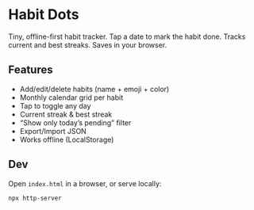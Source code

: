 # Habit Dots

Tiny, offline-first habit tracker. Tap a date to mark the habit done. Tracks current and best streaks. Saves in your browser.

## Features

- Add/edit/delete habits (name + emoji + color)
- Monthly calendar grid per habit
- Tap to toggle any day
- Current streak & best streak
- “Show only today’s pending” filter
- Export/Import JSON
- Works offline (LocalStorage)

## Dev

Open `index.html` in a browser, or serve locally:

```bash
npx http-server
```
